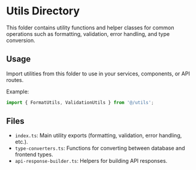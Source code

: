 # Utils Directory

This folder contains utility functions and helper classes for common operations such as formatting, validation, error handling, and type conversion.

## Usage

Import utilities from this folder to use in your services, components, or API routes.

Example:
```ts
import { FormatUtils, ValidationUtils } from '@/utils';
```

## Files
- `index.ts`: Main utility exports (formatting, validation, error handling, etc.).
- `type-converters.ts`: Functions for converting between database and frontend types.
- `api-response-builder.ts`: Helpers for building API responses. 